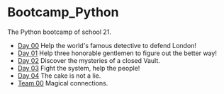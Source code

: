 # Bootcamp_Python
The Python bootcamp of school 21.

- [Day 00](day00/) Help the world's famous detective to defend London!
- [Day 01](day01/) Help three honorable gentlemen to figure out the better way!
- [Day 02](day02/) Discover the mysteries of a closed Vault.
- [Day 03](day03/) Fight the system, help the people!
- [Day 04](day04/) The cake is not a lie.
- [Team 00](team00/) Magical connections.

